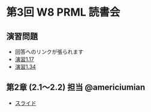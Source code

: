 第3回 W8 PRML 読書会
====

演習問題
----

- 回答へのリンクが張られます
- [演習1.17](https://github.com/daimatz/w8prml/blob/master/files/2012-10-02/ex1.17.pdf?raw=true)
- [演習1.34](https://github.com/daimatz/w8prml/blob/master/files/2012-10-02/PRML-1.34.pdf?raw=true)

第2章 (2.1～2.2) 担当 @americiumian
----

- [スライド](http://www.slideshare.net/TakutoKimura/prml21-22)
